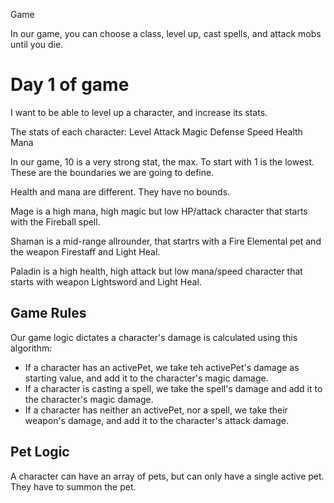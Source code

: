 Game

In our game, you can choose a class, level up, cast spells, and attack mobs until you die.

# Day 1 of game

I want to be able to level up a character, and increase its stats.

The stats of each character: 
Level
Attack
Magic
Defense
Speed
Health
Mana

In our game, 10 is a very strong stat, the max. To start with 1 is the lowest.
These are the boundaries we are going to define.

Health and mana are different. They have no bounds.

Mage is a high mana, high magic but low HP/attack character that starts with the Fireball spell.

Shaman is a mid-range allrounder, that startrs with a Fire Elemental pet and the weapon Firestaff and Light Heal.

Paladin is a high health, high attack but low mana/speed character that starts with weapon Lightsword and Light Heal.

## Game Rules

Our game logic dictates a character's damage is calculated using this algorithm:

- If a character has an activePet, we take teh activePet's damage as starting value, and add it to the character's magic damage.
- If a character is casting a spell, we take the spell's damage and add it to the character's magic damage.
- If a character has neither an activePet, nor a spell, we take their weapon's damage, and add it to the character's attack damage.

## Pet Logic

A character can have an array of pets, but can only have a single active pet. They have to summon the pet.